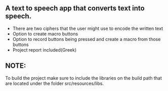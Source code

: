

## A text to speech app that converts text into speech. 


* There are two ciphers that the user might use to encode the written text
* Option to create macro buttons 
* Option to record buttons being pressed and create a macro from those buttons
* Project report included(Greek)

## NOTE:
To build the project make sure to include the libraries
on the build path that are located under the folder
src/resources/libs.

